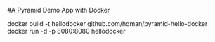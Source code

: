 
#A Pyramid Demo App with Docker

 <div id="usage"></div>
docker build -t hellodocker github.com/hqman/pyramid-hello-docker
docker run -d -p 8080:8080 hellodocker

